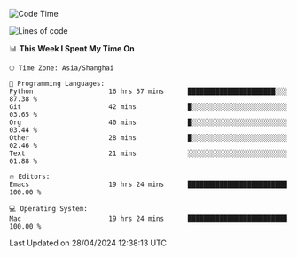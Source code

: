 <!--START_SECTION:waka-->
![Code Time](http://img.shields.io/badge/Code%20Time-1%2C932%20hrs%2048%20mins-blue)

![Lines of code](https://img.shields.io/badge/From%20Hello%20World%20I%27ve%20Written-306.0%20thousand%20lines%20of%20code-blue)

📊 **This Week I Spent My Time On** 

```text
🕑︎ Time Zone: Asia/Shanghai

💬 Programming Languages: 
Python                   16 hrs 57 mins      ██████████████████████░░░   87.38 % 
Git                      42 mins             █░░░░░░░░░░░░░░░░░░░░░░░░   03.65 % 
Org                      40 mins             █░░░░░░░░░░░░░░░░░░░░░░░░   03.44 % 
Other                    28 mins             █░░░░░░░░░░░░░░░░░░░░░░░░   02.46 % 
Text                     21 mins             ░░░░░░░░░░░░░░░░░░░░░░░░░   01.88 % 

🔥 Editors: 
Emacs                    19 hrs 24 mins      █████████████████████████   100.00 % 

💻 Operating System: 
Mac                      19 hrs 24 mins      █████████████████████████   100.00 % 
```


 Last Updated on 28/04/2024 12:38:13 UTC
<!--END_SECTION:waka-->
